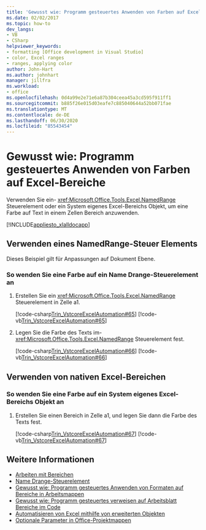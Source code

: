 ```yaml
---
title: 'Gewusst wie: Programm gesteuertes Anwenden von Farben auf Excel-Bereiche'
ms.date: 02/02/2017
ms.topic: how-to
dev_langs:
- VB
- CSharp
helpviewer_keywords:
- formatting [Office development in Visual Studio]
- color, Excel ranges
- ranges, applying color
author: John-Hart
ms.author: johnhart
manager: jillfra
ms.workload:
- office
ms.openlocfilehash: 0d4a99e2e71e6a87b304ceea45a3cd595f911ff1
ms.sourcegitcommit: b885f26e015d03eafe7c885040644a52bb071fae
ms.translationtype: MT
ms.contentlocale: de-DE
ms.lasthandoff: 06/30/2020
ms.locfileid: "85543454"
---
```

# <a name="how-to-programmatically-apply-color-to-excel-ranges"></a>Gewusst wie: Programm gesteuertes Anwenden von Farben auf Excel-Bereiche
  Verwenden Sie ein- <xref:Microsoft.Office.Tools.Excel.NamedRange> Steuerelement oder ein System eigenes Excel-Bereichs Objekt, um eine Farbe auf Text in einem Zellen Bereich anzuwenden.

 [!INCLUDE[appliesto_xlalldocapp](../vsto/includes/appliesto-xlalldocapp-md.md)]

## <a name="use-a-namedrange-control"></a>Verwenden eines NamedRange-Steuer Elements
 Dieses Beispiel gilt für Anpassungen auf Dokument Ebene.

### <a name="to-apply-color-to-a-namedrange-control"></a>So wenden Sie eine Farbe auf ein Name Drange-Steuerelement an

1. Erstellen Sie ein <xref:Microsoft.Office.Tools.Excel.NamedRange> Steuerelement in Zelle a1.

     [!code-csharp[Trin_VstcoreExcelAutomation#65](../vsto/codesnippet/CSharp/Trin_VstcoreExcelAutomationCS/Sheet1.cs#65)]
     [!code-vb[Trin_VstcoreExcelAutomation#65](../vsto/codesnippet/VisualBasic/Trin_VstcoreExcelAutomation/Sheet1.vb#65)]

2. Legen Sie die Farbe des Texts im- <xref:Microsoft.Office.Tools.Excel.NamedRange> Steuerelement fest.

     [!code-csharp[Trin_VstcoreExcelAutomation#66](../vsto/codesnippet/CSharp/Trin_VstcoreExcelAutomationCS/Sheet1.cs#66)]
     [!code-vb[Trin_VstcoreExcelAutomation#66](../vsto/codesnippet/VisualBasic/Trin_VstcoreExcelAutomation/Sheet1.vb#66)]

## <a name="use-native-excel-ranges"></a>Verwenden von nativen Excel-Bereichen

### <a name="to-apply-color-to-a-native-excel-range-object"></a>So wenden Sie eine Farbe auf ein System eigenes Excel-Bereichs Objekt an

1. Erstellen Sie einen Bereich in Zelle a1, und legen Sie dann die Farbe des Texts fest.

     [!code-csharp[Trin_VstcoreExcelAutomation#67](../vsto/codesnippet/CSharp/Trin_VstcoreExcelAutomationCS/Sheet1.cs#67)]
     [!code-vb[Trin_VstcoreExcelAutomation#67](../vsto/codesnippet/VisualBasic/Trin_VstcoreExcelAutomation/Sheet1.vb#67)]

## <a name="see-also"></a>Weitere Informationen
- [Arbeiten mit Bereichen](../vsto/working-with-ranges.md)
- [Name Drange-Steuerelement](../vsto/namedrange-control.md)
- [Gewusst wie: Programm gesteuertes Anwenden von Formaten auf Bereiche in Arbeitsmappen](../vsto/how-to-programmatically-apply-styles-to-ranges-in-workbooks.md)
- [Gewusst wie: Programm gesteuertes verweisen auf Arbeitsblatt Bereiche im Code](../vsto/how-to-programmatically-refer-to-worksheet-ranges-in-code.md)
- [Automatisieren von Excel mithilfe von erweiterten Objekten](../vsto/automating-excel-by-using-extended-objects.md)
- [Optionale Parameter in Office-Projektmappen](../vsto/optional-parameters-in-office-solutions.md)
